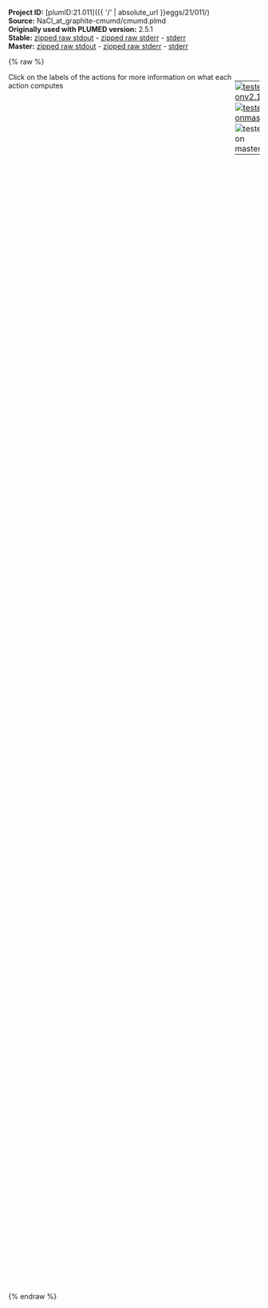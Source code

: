 **Project ID:** [plumID:21.011]({{ '/' | absolute_url }}eggs/21/011/)  
**Source:** NaCl_at_graphite-cmumd/cmumd.plmd  
**Originally used with PLUMED version:** 2.5.1  
**Stable:** [zipped raw stdout](cmumd.plmd.plumed.stdout.txt.zip) - [zipped raw stderr](cmumd.plmd.plumed.stderr.txt.zip) - [stderr](cmumd.plmd.plumed.stderr)  
**Master:** [zipped raw stdout](cmumd.plmd.plumed_master.stdout.txt.zip) - [zipped raw stderr](cmumd.plmd.plumed_master.stderr.txt.zip) - [stderr](cmumd.plmd.plumed_master.stderr)  

{% raw %}
<div style="width: 100%; float:left">
<div style="width: 90%; float:left" id="value_details_data/NaCl_at_graphite-cmumd/cmumd.plmd"> Click on the labels of the actions for more information on what each action computes </div>
<div style="width: 10%; float:left"><table><tr><td style="padding:1px"><a href="cmumd.plmd.plumed.stderr"><img src="https://img.shields.io/badge/v2.10-failed-red.svg" alt="tested onv2.10" /></a></td></tr><tr><td style="padding:1px"><a href="cmumd.plmd.plumed_master.stderr"><img src="https://img.shields.io/badge/master-failed-red.svg" alt="tested onmaster" /></a></td></tr><tr><td style="padding:1px"><img src="https://img.shields.io/badge/with-LOAD-yellow.svg" alt="tested on master" /></td></tr>
</table></div></div>
<pre style="width=97%;">
<span style="color:blue" class="comment"># Plumed (v2) input file to implement CmuMD</span>
<span style="color:blue" class="comment"># Please consider citing Perego et al. J Chem Phys 142, 144113 (2015)</span>
<span style="color:blue" class="comment"># Please consider citing Finney et al. </span>
<br/><span style="color:blue" class="comment"># CmuMD is not yet implemented in Plumed</span>
<span class="plumedtooltip" style="color:green">LOAD<span class="right">Loads a library, possibly defining new actions. <a href="https://www.plumed.org/doc-master/user-doc/html/_l_o_a_d.html" style="color:green">More details</a><i></i></span></span> <span class="plumedtooltip">FILE<span class="right">file to be loaded<i></i></span></span>=Cmumd.cpp

<span style="color:blue" class="comment"># Define groups of atoms</span>
<span style="display:none;" id="data/NaCl_at_graphite-cmumd/cmumd.plmd">The LOAD action with label <b></b> calculates something</span><b name="data/NaCl_at_graphite-cmumd/cmumd.plmdgra" onclick='showPath("data/NaCl_at_graphite-cmumd/cmumd.plmd","data/NaCl_at_graphite-cmumd/cmumd.plmdgra","data/NaCl_at_graphite-cmumd/cmumd.plmdgra","brown")'>gra</b>: <span class="plumedtooltip" style="color:green">GROUP<span class="right">Define a group of atoms so that a particular list of atoms can be referenced with a single label in definitions of CVs or virtual atoms. <a href="https://www.plumed.org/doc-master/user-doc/html/_g_r_o_u_p.html" style="color:green">More details</a><i></i></span></span> <span class="plumedtooltip">ATOMS<span class="right">the numerical indexes for the set of atoms in the group<i></i></span></span>=1-9152:1 
<span style="display:none;" id="data/NaCl_at_graphite-cmumd/cmumd.plmdgra">The GROUP action with label <b>gra</b> calculates something</span><b name="data/NaCl_at_graphite-cmumd/cmumd.plmdsod" onclick='showPath("data/NaCl_at_graphite-cmumd/cmumd.plmd","data/NaCl_at_graphite-cmumd/cmumd.plmdsod","data/NaCl_at_graphite-cmumd/cmumd.plmdsod","brown")'>sod</b>: <span class="plumedtooltip" style="color:green">GROUP<span class="right">Define a group of atoms so that a particular list of atoms can be referenced with a single label in definitions of CVs or virtual atoms. <a href="https://www.plumed.org/doc-master/user-doc/html/_g_r_o_u_p.html" style="color:green">More details</a><i></i></span></span> <span class="plumedtooltip">ATOMS<span class="right">the numerical indexes for the set of atoms in the group<i></i></span></span>=43320-43737:1
<span style="display:none;" id="data/NaCl_at_graphite-cmumd/cmumd.plmdsod">The GROUP action with label <b>sod</b> calculates something</span><b name="data/NaCl_at_graphite-cmumd/cmumd.plmdchl" onclick='showPath("data/NaCl_at_graphite-cmumd/cmumd.plmd","data/NaCl_at_graphite-cmumd/cmumd.plmdchl","data/NaCl_at_graphite-cmumd/cmumd.plmdchl","brown")'>chl</b>: <span class="plumedtooltip" style="color:green">GROUP<span class="right">Define a group of atoms so that a particular list of atoms can be referenced with a single label in definitions of CVs or virtual atoms. <a href="https://www.plumed.org/doc-master/user-doc/html/_g_r_o_u_p.html" style="color:green">More details</a><i></i></span></span> <span class="plumedtooltip">ATOMS<span class="right">the numerical indexes for the set of atoms in the group<i></i></span></span>=43738-44155:1
<span style="display:none;" id="data/NaCl_at_graphite-cmumd/cmumd.plmdchl">The GROUP action with label <b>chl</b> calculates something</span><b name="data/NaCl_at_graphite-cmumd/cmumd.plmdslt" onclick='showPath("data/NaCl_at_graphite-cmumd/cmumd.plmd","data/NaCl_at_graphite-cmumd/cmumd.plmdslt","data/NaCl_at_graphite-cmumd/cmumd.plmdslt","brown")'>slt</b>: <span class="plumedtooltip" style="color:green">GROUP<span class="right">Define a group of atoms so that a particular list of atoms can be referenced with a single label in definitions of CVs or virtual atoms. <a href="https://www.plumed.org/doc-master/user-doc/html/_g_r_o_u_p.html" style="color:green">More details</a><i></i></span></span> <span class="plumedtooltip">ATOMS<span class="right">the numerical indexes for the set of atoms in the group<i></i></span></span>=43320-44155:1
<span style="display:none;" id="data/NaCl_at_graphite-cmumd/cmumd.plmdslt">The GROUP action with label <b>slt</b> calculates something</span><b name="data/NaCl_at_graphite-cmumd/cmumd.plmdwat" onclick='showPath("data/NaCl_at_graphite-cmumd/cmumd.plmd","data/NaCl_at_graphite-cmumd/cmumd.plmdwat","data/NaCl_at_graphite-cmumd/cmumd.plmdwat","brown")'>wat</b>: <span class="plumedtooltip" style="color:green">GROUP<span class="right">Define a group of atoms so that a particular list of atoms can be referenced with a single label in definitions of CVs or virtual atoms. <a href="https://www.plumed.org/doc-master/user-doc/html/_g_r_o_u_p.html" style="color:green">More details</a><i></i></span></span> <span class="plumedtooltip">ATOMS<span class="right">the numerical indexes for the set of atoms in the group<i></i></span></span>=9153-43319:1
<span style="display:none;" id="data/NaCl_at_graphite-cmumd/cmumd.plmdwat">The GROUP action with label <b>wat</b> calculates something</span><b name="data/NaCl_at_graphite-cmumd/cmumd.plmdsln" onclick='showPath("data/NaCl_at_graphite-cmumd/cmumd.plmd","data/NaCl_at_graphite-cmumd/cmumd.plmdsln","data/NaCl_at_graphite-cmumd/cmumd.plmdsln","brown")'>sln</b>: <span class="plumedtooltip" style="color:green">GROUP<span class="right">Define a group of atoms so that a particular list of atoms can be referenced with a single label in definitions of CVs or virtual atoms. <a href="https://www.plumed.org/doc-master/user-doc/html/_g_r_o_u_p.html" style="color:green">More details</a><i></i></span></span> <span class="plumedtooltip">ATOMS<span class="right">the numerical indexes for the set of atoms in the group<i></i></span></span>=9153-44155:1 
<span style="display:none;" id="data/NaCl_at_graphite-cmumd/cmumd.plmdsln">The GROUP action with label <b>sln</b> calculates something</span><b name="data/NaCl_at_graphite-cmumd/cmumd.plmdall" onclick='showPath("data/NaCl_at_graphite-cmumd/cmumd.plmd","data/NaCl_at_graphite-cmumd/cmumd.plmdall","data/NaCl_at_graphite-cmumd/cmumd.plmdall","brown")'>all</b>: <span class="plumedtooltip" style="color:green">GROUP<span class="right">Define a group of atoms so that a particular list of atoms can be referenced with a single label in definitions of CVs or virtual atoms. <a href="https://www.plumed.org/doc-master/user-doc/html/_g_r_o_u_p.html" style="color:green">More details</a><i></i></span></span> <span class="plumedtooltip">ATOMS<span class="right">the numerical indexes for the set of atoms in the group<i></i></span></span>=1-44155:1

<span style="color:blue" class="comment"># Provide parameters for the CV</span>
<span style="display:none;" id="data/NaCl_at_graphite-cmumd/cmumd.plmdall">The GROUP action with label <b>all</b> calculates something</span><b name="data/NaCl_at_graphite-cmumd/cmumd.plmdnwat" onclick='showPath("data/NaCl_at_graphite-cmumd/cmumd.plmd","data/NaCl_at_graphite-cmumd/cmumd.plmdnwat","data/NaCl_at_graphite-cmumd/cmumd.plmdnwat","brown")'>nwat</b>: <span class="plumedtooltip" style="color:green">CMUMD<span class="right">This action is not part of PLUMED and was included by using a LOAD command <a href="https://www.plumed.org/doc-master/user-doc/html/_l_o_a_d.html" style="color:green">More details</a><i></i></span></span> GROUP=<b name="data/NaCl_at_graphite-cmumd/cmumd.plmdwat">wat</b> NSV=3 DCR=0.25 CRSIZE=0.15 WF=0.0001 NINT=1.0 NZ=291
<b name="data/NaCl_at_graphite-cmumd/cmumd.plmdnsod" onclick='showPath("data/NaCl_at_graphite-cmumd/cmumd.plmd","data/NaCl_at_graphite-cmumd/cmumd.plmdnsod","data/NaCl_at_graphite-cmumd/cmumd.plmdnsod","brown")'>nsod</b>: <span class="plumedtooltip" style="color:green">CMUMD<span class="right">This action is not part of PLUMED and was included by using a LOAD command <a href="https://www.plumed.org/doc-master/user-doc/html/_l_o_a_d.html" style="color:green">More details</a><i></i></span></span> GROUP=<b name="data/NaCl_at_graphite-cmumd/cmumd.plmdsod">sod</b> NSV=1 FIXED=0.5 DCR=0.25 CRSIZE=0.15 WF=0.0001 NINT=0.1 NZ=291
<b name="data/NaCl_at_graphite-cmumd/cmumd.plmdnchl" onclick='showPath("data/NaCl_at_graphite-cmumd/cmumd.plmd","data/NaCl_at_graphite-cmumd/cmumd.plmdnchl","data/NaCl_at_graphite-cmumd/cmumd.plmdnchl","brown")'>nchl</b>: <span class="plumedtooltip" style="color:green">CMUMD<span class="right">This action is not part of PLUMED and was included by using a LOAD command <a href="https://www.plumed.org/doc-master/user-doc/html/_l_o_a_d.html" style="color:green">More details</a><i></i></span></span> GROUP=<b name="data/NaCl_at_graphite-cmumd/cmumd.plmdchl">chl</b> NSV=1 FIXED=0.5 DCR=0.25 CRSIZE=0.15 WF=0.0001 NINT=0.1 NZ=291

<span style="color:blue" class="comment"># CmuMD is implemented as a restraint on the densities of species in CR</span>
<span class="plumedtooltip" style="color:green">RESTRAINT<span class="right">Adds harmonic and/or linear restraints on one or more variables. <a href="https://www.plumed.org/doc-master/user-doc/html/_r_e_s_t_r_a_i_n_t.html" style="color:green">More details</a><i></i></span></span> <span class="plumedtooltip">ARG<span class="right">the values the harmonic restraint acts upon<i></i></span></span>=nsod <span class="plumedtooltip">AT<span class="right">the position of the restraint<i></i></span></span>=0.3011 <span class="plumedtooltip">KAPPA<span class="right"> specifies that the restraint is harmonic and what the values of the force constants on each of the variables are<i></i></span></span>=20000.0 <span class="plumedtooltip">LABEL<span class="right">a label for the action so that its output can be referenced in the input to other actions<i></i></span></span>=<b name="data/NaCl_at_graphite-cmumd/cmumd.plmdresna" onclick='showPath("data/NaCl_at_graphite-cmumd/cmumd.plmd","data/NaCl_at_graphite-cmumd/cmumd.plmdresna","data/NaCl_at_graphite-cmumd/cmumd.plmdresna","brown")'>resna</b>
<span style="display:none;" id="data/NaCl_at_graphite-cmumd/cmumd.plmdresna">The RESTRAINT action with label <b>resna</b> calculates the following quantities:<table  align="center" frame="void" width="95%" cellpadding="5%"><tr><td width="5%"><b> Quantity </b>  </td><td><b> Description </b> </td></tr><tr><td width="5%">resna.bias</td><td>the instantaneous value of the bias potential</td></tr><tr><td width="5%">resna.force2</td><td>the instantaneous value of the squared force due to this bias potential</td></tr></table></span><span class="plumedtooltip" style="color:green">RESTRAINT<span class="right">Adds harmonic and/or linear restraints on one or more variables. <a href="https://www.plumed.org/doc-master/user-doc/html/_r_e_s_t_r_a_i_n_t.html" style="color:green">More details</a><i></i></span></span> <span class="plumedtooltip">ARG<span class="right">the values the harmonic restraint acts upon<i></i></span></span>=nchl <span class="plumedtooltip">AT<span class="right">the position of the restraint<i></i></span></span>=0.3011 <span class="plumedtooltip">KAPPA<span class="right"> specifies that the restraint is harmonic and what the values of the force constants on each of the variables are<i></i></span></span>=20000.0 <span class="plumedtooltip">LABEL<span class="right">a label for the action so that its output can be referenced in the input to other actions<i></i></span></span>=<b name="data/NaCl_at_graphite-cmumd/cmumd.plmdrescl" onclick='showPath("data/NaCl_at_graphite-cmumd/cmumd.plmd","data/NaCl_at_graphite-cmumd/cmumd.plmdrescl","data/NaCl_at_graphite-cmumd/cmumd.plmdrescl","brown")'>rescl</b>
<span style="color:blue" class="comment">#RESTRAINT ARG=n_water AT=29.5 KAPPA=20.0 LABEL=wres</span>

<br/><span style="color:blue" class="comment"># Report the densities and bias</span>
<span style="display:none;" id="data/NaCl_at_graphite-cmumd/cmumd.plmdrescl">The RESTRAINT action with label <b>rescl</b> calculates the following quantities:<table  align="center" frame="void" width="95%" cellpadding="5%"><tr><td width="5%"><b> Quantity </b>  </td><td><b> Description </b> </td></tr><tr><td width="5%">rescl.bias</td><td>the instantaneous value of the bias potential</td></tr><tr><td width="5%">rescl.force2</td><td>the instantaneous value of the squared force due to this bias potential</td></tr></table></span><span class="plumedtooltip" style="color:green">PRINT<span class="right">Print quantities to a file. <a href="https://www.plumed.org/doc-master/user-doc/html/_p_r_i_n_t.html" style="color:green">More details</a><i></i></span></span> ...
<span class="plumedtooltip">ARG<span class="right">the labels of the values that you would like to print to the file<i></i></span></span>=nsod,nchl,nwat,<b name="data/NaCl_at_graphite-cmumd/cmumd.plmdresna">resna.bias</b>,<b name="data/NaCl_at_graphite-cmumd/cmumd.plmdrescl">rescl.bias</b>
 <span class="plumedtooltip">STRIDE<span class="right"> the frequency with which the quantities of interest should be output<i></i></span></span>=50
 <span class="plumedtooltip">FILE<span class="right">the name of the file on which to output these quantities<i></i></span></span>=COLVAR
... PRINT
</pre>
{% endraw %}
